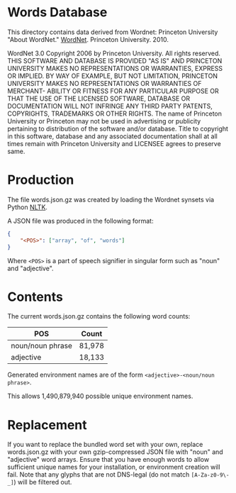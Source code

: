 # Words Database

This directory contains data derived from Wordnet:
Princeton University "About WordNet." [WordNet](https://wordnet.princeton.edu/). Princeton University. 2010.

WordNet 3.0 Copyright 2006 by Princeton University. All rights reserved.
THIS SOFTWARE AND DATABASE IS PROVIDED "AS IS" AND PRINCETON UNIVERSITY MAKES NO REPRESENTATIONS OR WARRANTIES, EXPRESS OR IMPLIED. BY WAY OF EXAMPLE, BUT NOT LIMITATION, PRINCETON UNIVERSITY MAKES NO REPRESENTATIONS OR WARRANTIES OF MERCHANT- ABILITY OR FITNESS FOR ANY PARTICULAR PURPOSE OR THAT THE USE OF THE LICENSED SOFTWARE, DATABASE OR DOCUMENTATION WILL NOT INFRINGE ANY THIRD PARTY PATENTS, COPYRIGHTS, TRADEMARKS OR OTHER RIGHTS. The name of Princeton University or Princeton may not be used in advertising or publicity pertaining to distribution of the software and/or database. Title to copyright in this software, database and any associated documentation shall at all times remain with Princeton University and LICENSEE agrees to preserve same.

# Production

The file words.json.gz was created by loading the Wordnet synsets via Python [NLTK](https://www.nltk.org/).

A JSON file was produced in the following format:

```json
{
    "<POS>": ["array", "of", "words"]
}
```

Where `<POS>` is a part of speech signifier in singular form such as "noun" and "adjective".

# Contents

The current words.json.gz contains the following word counts:

| POS | Count |
| --- | ----- |
| noun/noun phrase | 81,978 |
| adjective | 18,133 |

Generated environment names are of the form `<adjective>-<noun/noun phrase>`.

This allows 1,490,879,940 possible unique environment names.

# Replacement

If you want to replace the bundled word set with your own, replace words.json.gz with your own gzip-compressed JSON file with "noun" and "adjective" word arrays. Ensure that you have enough words to allow
sufficient unique names for your installation, or environment creation will fail. Note that any glyphs that are not DNS-legal (do not match `[A-Za-z0-9\-_]`) will be filtered out.
